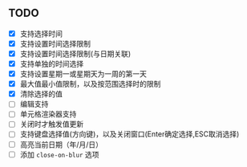## TODO

- [x] 支持选择时间
- [x] 支持设置时间选择限制
- [x] 支持设置时间选择限制(与日期关联)
- [x] 支持单独的时间选择
- [x] 支持设置星期一或星期天为一周的第一天
- [x] 最大值最小值限制，以及按范围选择时的限制
- [x] 清除选择的值
- [ ] 编辑支持
- [ ] 单元格渲染器支持
- [ ] 关闭时才触发值更新
- [ ] 支持键盘选择值(方向键)，以及关闭窗口(Enter确定选择,ESC取消选择)
- [ ] 高亮当前日期（年/月/日）
- [ ] 添加 `close-on-blur` 选项
